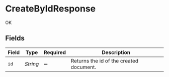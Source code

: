 # CreateByIdResponse

OK


## Fields

| Field                                   | Type                                    | Required                                | Description                             |
| --------------------------------------- | --------------------------------------- | --------------------------------------- | --------------------------------------- |
| `id`                                    | *String*                                | :heavy_minus_sign:                      | Returns the id of the created document. |